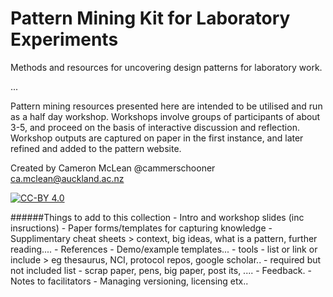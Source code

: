 Pattern Mining Kit for Laboratory Experiments
=============================================

Methods and resources for uncovering design patterns for laboratory work.

...

Pattern mining resources presented here are intended to be utilised and run as a half day workshop.
Workshops involve groups of participants of about 3-5, and proceed on the basis of interactive discussion and reflection.
Workshop outputs are captured on paper in the first instance, and later refined and added to the pattern website. 


Created by Cameron McLean
@cammerschooner
ca.mclean@auckland.ac.nz

[![CC-BY 4.0](https://i.creativecommons.org/l/by/4.0/88x31.png)](http://creativecommons.org/licenses/by/4.0/)


######Things to add to this collection
	- Intro and workshop slides (inc insructions)
	- Paper forms/templates for capturing knowledge
	- Supplimentary cheat sheets > context, big ideas, what is a pattern, further reading....
	- References
	- Demo/example templates...
	- tools - list or link or include > eg thesaurus, NCI, protocol repos, google scholar..
	- required but not included list
		- scrap paper, pens, big paper, post its, ....
	- Feedback.
	- Notes to facilitators
	- Managing versioning, licensing etx..

